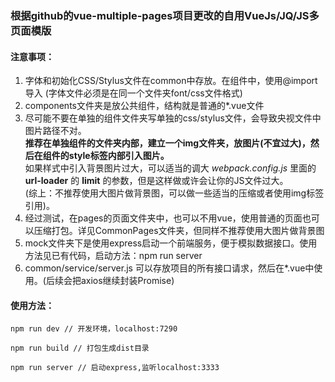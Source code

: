 ### 根据github的vue-multiple-pages项目更改的自用VueJs/JQ/JS多页面模版


#### 注意事项：

  1. 字体和初始化CSS/Stylus文件在common中存放。在组件中，使用@import导入
  (字体文件必须是在同一个文件夹font/css文件格式)
  2. components文件夹是放公共组件，结构就是普通的*.vue文件
  2. 尽可能不要在单独的组件文件夹写单独的css/stylus文件，会导致央视文件中图片路径不对。 \
  **推荐在单独组件的文件夹内部，建立一个img文件夹，放图片(不宜过大)，然后在组件的style标签内部引入图片。** \
  如果样式中引入背景图片过大，可以适当的调大 *webpack.config.js* 里面的 __url-loader__ 的 __limit__ 的参数，但是这样做或许会让你的JS文件过大。\
  (综上：不推荐使用大图片做背景图，可以做一些适当的压缩或者使用img标签引用)。
  3. 经过测试，在pages的页面文件夹中，也可以不用vue，使用普通的页面也可以压缩打包。详见CommonPages文件夹，但同样不推荐使用大图片做背景图
  4. mock文件夹下是使用express启动一个前端服务，便于模拟数据接口。使用方法见已有代码，启动方法：npm run server
  5. common/service/server.js 可以存放项目的所有接口请求，然后在*.vue中使用。(后续会把axios继续封装Promise)
  
#### 使用方法：

    npm run dev // 开发环境，localhost:7290
    
    npm run build // 打包生成dist目录
    
    npm run server // 启动express,监听localhost:3333
